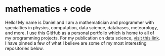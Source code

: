 # mathematics + code

Hello!  My name is Daniel and I am a mathematician and programmer with specialties in physics, computation, data science,
databases, meteorology, and more.  I use this GitHub as a personal portfolio which is home to all of my programming projects.
For my publication on data science, [visit this link](https://commons.erau.edu/beyond/vol3/iss1/3/).  I have pinned a
few of what I believe are some of my most interesting repositories below.
